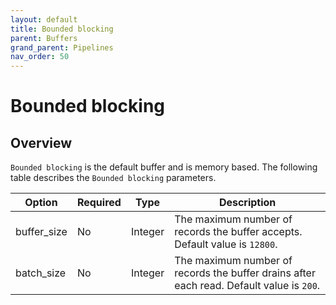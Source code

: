 ```yaml
---
layout: default
title: Bounded blocking
parent: Buffers
grand_parent: Pipelines
nav_order: 50
---
```


# Bounded blocking

## Overview

`Bounded blocking` is the default buffer and is memory based. The following table describes the `Bounded blocking` parameters.

| Option      | Required | Type    | Description                                                                              |
| ----------- | -------- | ------- | ---------------------------------------------------------------------------------------- |
| buffer_size | No       | Integer | The maximum number of records the buffer accepts. Default value is `12800`.              |
| batch_size  | No       | Integer | The maximum number of records the buffer drains after each read. Default value is `200`. |

<!--- ## Configuration

Content will be added to this section.

## Metrics

Content will be added to this section. --->
